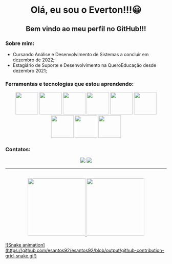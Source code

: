 <h1 align = "center"> Olá, eu sou o Everton!!!😀</h1>

<h2 align = "center"> Bem vindo ao meu perfil no GitHub!!! </h2>

<h3> Sobre mim:</h3>
<ul>
  <li> Cursando Análise e Desenvolvimento de Sistemas a concluir em dezembro de 2022;</li>
  <li> Estagiário de Suporte e Desenvolvimento na QueroEducação desde dezembro 2021;</li>
</ul>

<h3> Ferramentas e tecnologias que estou aprendendo:</h3>
<div align= "center" >
  <img src="https://cdn.jsdelivr.net/gh/devicons/devicon/icons/linux/linux-original.svg" width="70" height="70"/> 
  <img src="https://cdn.jsdelivr.net/gh/devicons/devicon/icons/git/git-original-wordmark.svg" width="70" height="70"/>
  <img src="https://cdn.jsdelivr.net/gh/devicons/devicon/icons/ruby/ruby-original.svg" width="70" height="70"/>
  <img src="https://cdn.jsdelivr.net/gh/devicons/devicon/icons/rails/rails-plain-wordmark.svg" width="70" height="70"/>
  <img src="https://cdn.jsdelivr.net/gh/devicons/devicon/icons/postgresql/postgresql-original-wordmark.svg" width="70" height="70"/>
  <img src="https://cdn.jsdelivr.net/gh/devicons/devicon/icons/docker/docker-original-wordmark.svg" width="70" height="70"/>
  <img src="https://cdn.jsdelivr.net/gh/devicons/devicon/icons/html5/html5-original-wordmark.svg" width="70" height="70"/>
  <img src="https://cdn.jsdelivr.net/gh/devicons/devicon/icons/css3/css3-original-wordmark.svg" width="70" height="70"/>
  <img src="https://cdn.jsdelivr.net/gh/devicons/devicon/icons/javascript/javascript-original.svg" width="70" height="70"/>
</div>

<h3>Contatos:</h3>
<div align = "center">
  <a href = "mailto:e.santos081992@gmail.com"><img src="https://img.shields.io/badge/Gmail-D14836?style=for-the-badge&logo=gmail&logoColor=white" target="_blank"></a>
  <a href="https://www.linkedin.com/in/esantos081992/" target="_blank"><img src="https://img.shields.io/badge/-LinkedIn-%230077B5?style=for-the-badge&logo=linkedin&logoColor=white" target="_blank"></a>
</div>
<hr></br>
<div align = "center">
  <a href="https://github.com/esantos92">
  <img height="180em" src="https://github-readme-stats.vercel.app/api/top-langs/?username=esantos92&layout=compact&langs_count=7&theme=dracula"/>
  <img height="180em" src="https://github-readme-stats.vercel.app/api?username=esantos92&show_icons=true&theme=dracula&include_all_commits=true&count_private=true"/>
</div>
</br>
![Snake animation](https://github.com/esantos92/esantos92/blob/output/github-contribution-grid-snake.gif)

